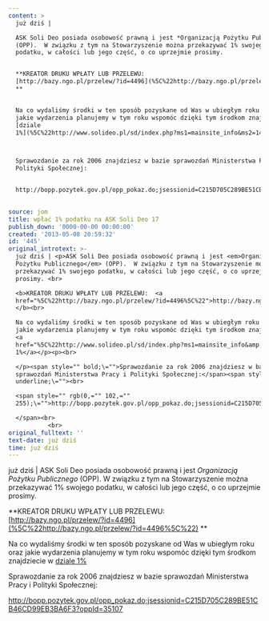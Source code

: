 ```yaml
---
content: >
  już dziś | 

  ASK Soli Deo posiada osobowość prawną i jest *Organizacją Pożytku Publicznego*
  (OPP).  W związku z tym na Stowarzyszenie można przekazywać 1% swojego
  podatku, w całości lub jego część, o co uprzejmie prosimy. 


  **KREATOR DRUKU WPŁATY LUB PRZELEWU: 
  [http://bazy.ngo.pl/przelew/?id=4496](%5C%22http://bazy.ngo.pl/przelew/?id=4496%5C%22)
  **


  Na co wydaliśmy środki w ten sposób pozyskane od Was w ubiegłym roku oraz
  jakie wydarzenia planujemy w tym roku wspomóc dzięki tym środkom znajdziecie w
  [dziale
  1%](%5C%22http://www.solideo.pl/sd/index.php?ms1=mainsite_info&ms2=14&lang=pl%5C%22)



  Sprawozdanie za rok 2006 znajdziesz w bazie sprawozdań Ministerstwa Pracy i
  Polityki Społecznej:


  http://bopp.pozytek.gov.pl/opp_pokaz.do;jsessionid=C215D705C289BE51CB46CD99EB3BA6F3?oppId=35107

           
source: jom
title: wpłać 1% podatku na ASK Soli Deo 17
publish_down: '0000-00-00 00:00:00'
created: '2013-05-08 20:59:32'
id: '445'
original_introtext: >-
  już dziś | <p>ASK Soli Deo posiada osobowość prawną i jest <em>Organizacją
  Pożytku Publicznego</em> (OPP).  W związku z tym na Stowarzyszenie można
  przekazywać 1% swojego podatku, w całości lub jego część, o co uprzejmie
  prosimy. <br>

  <b>KREATOR DRUKU WPŁATY LUB PRZELEWU:  <a
  href="%5C%22http://bazy.ngo.pl/przelew/?id=4496%5C%22">http://bazy.ngo.pl/przelew/?id=4496</a>
  </b><br>

  Na co wydaliśmy środki w ten sposób pozyskane od Was w ubiegłym roku oraz
  jakie wydarzenia planujemy w tym roku wspomóc dzięki tym środkom znajdziecie w
  <a
  href="%5C%22http://www.solideo.pl/sd/index.php?ms1=mainsite_info&amp;ms2=14&amp;lang=pl%5C%22">dziale
  1%</a></p><p><br>

  </p><span style="" bold;\="">Sprawozdanie za rok 2006 znajdziesz w bazie
  sprawozdań Ministerstwa Pracy i Polityki Społecznej:</span><span style=""
  underline;\=""><br>

  <span style="" rgb(0,="" 102,=""
  255);\="">http://bopp.pozytek.gov.pl/opp_pokaz.do;jsessionid=C215D705C289BE51CB46CD99EB3BA6F3?oppId=35107</span><br>

  </span><br>
           <br>
original_fulltext: ''
text-date: już dziś
time: już dziś
---
```

już dziś | 
ASK Soli Deo posiada osobowość prawną i jest *Organizacją Pożytku Publicznego* (OPP).  W związku z tym na Stowarzyszenie można przekazywać 1% swojego podatku, w całości lub jego część, o co uprzejmie prosimy. 

**KREATOR DRUKU WPŁATY LUB PRZELEWU:  [http://bazy.ngo.pl/przelew/?id=4496](%5C%22http://bazy.ngo.pl/przelew/?id=4496%5C%22) **

Na co wydaliśmy środki w ten sposób pozyskane od Was w ubiegłym roku oraz jakie wydarzenia planujemy w tym roku wspomóc dzięki tym środkom znajdziecie w [dziale 1%](%5C%22http://www.solideo.pl/sd/index.php?ms1=mainsite_info&ms2=14&lang=pl%5C%22)


Sprawozdanie za rok 2006 znajdziesz w bazie sprawozdań Ministerstwa Pracy i Polityki Społecznej:

http://bopp.pozytek.gov.pl/opp_pokaz.do;jsessionid=C215D705C289BE51CB46CD99EB3BA6F3?oppId=35107

         


<!--{{json:{"created_date":"2013-05-08 20:59:32","publish_down":"0000-00-00 00:00:00","id":"445"}}}-->